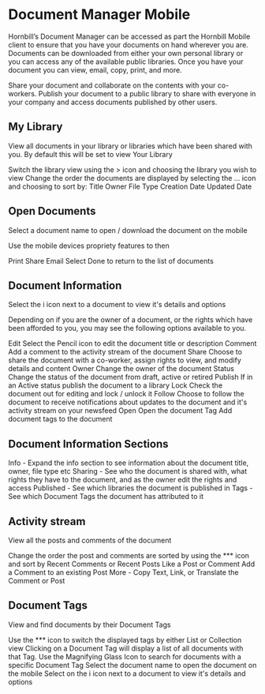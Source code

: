 # Document Manager Mobile
Hornbill’s Document Manager can be accessed as part the Hornbill Mobile client to ensure that you have your documents on hand wherever you are. Documents can be downloaded from either your own personal library or you can access any of the available public libraries. Once you have your document you can view, email, copy, print, and more.

Share your document and collaborate on the contents with your co-workers. Publish your document to a public library to share with everyone in your company and access documents published by other users.

## My Library

View all documents in your library or libraries which have been shared with you. By default this will be set to view Your Library

Switch the library view using the > icon and choosing the library you wish to view
Change the order the documents are displayed by selecting the ... icon and choosing to sort by:
Title
Owner
File Type
Creation Date
Updated Date

## Open Documents
Select a document name to open / download the document on the mobile

Use the mobile devices propriety features to then

Print
Share
Email
Select Done to return to the list of documents

## Document Information
Select the i icon next to a document to view it's details and options

Depending on if you are the owner of a document, or the rights which have been afforded to you, you may see the following options available to you.

Edit
Select the Pencil icon to edit the document title or description
Comment
Add a comment to the activity stream of the document
Share
Choose to share the document with a co-worker, assign rights to view, and modify details and content
Owner
Change the owner of the document
Status
Change the status of the document from draft, active or retired
Publish
If in an Active status publish the document to a library
Lock
Check the document out for editing and lock / unlock it
Follow
Choose to follow the document to receive notifications about updates to the document and it's activity stream on your newsfeed
Open
Open the document
Tag
Add document tags to the document

## Document Information Sections
Info - Expand the info section to see information about the document title, owner, file type etc
Sharing - See who the document is shared with, what rights they have to the document, and as the owner edit the rights and access
Published - See which libraries the document is published in
Tags - See which Document Tags the document has attributed to it

## Activity stream
View all the posts and comments of the document

Change the order the post and comments are sorted by using the *** icon and sort by Recent Comments or Recent Posts
Like a Post or Comment
Add a Comment to an existing Post
More - Copy Text, Link, or Translate the Comment or Post

## Document Tags
View and find documents by their Document Tags

Use the *** icon to switch the displayed tags by either List or Collection view
Clicking on a Document Tag will display a list of all documents with that Tag.
Use the Magnifying Glass Icon to search for documents with a specific Document Tag
Select the document name to open the document on the mobile
Select on the i icon next to a document to view it's details and options